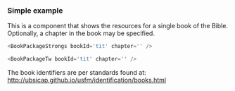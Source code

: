 
### Simple example

This is a component that shows the resources for a single book of the Bible. Optionally, a chapter in the book may be specified.

```js
<BookPackageStrongs bookId='tit' chapter='' />
```

```js
<BookPackageTw bookId='tit' chapter='' />

```
The book identifiers are per standards found at:
http://ubsicap.github.io/usfm/identification/books.html

